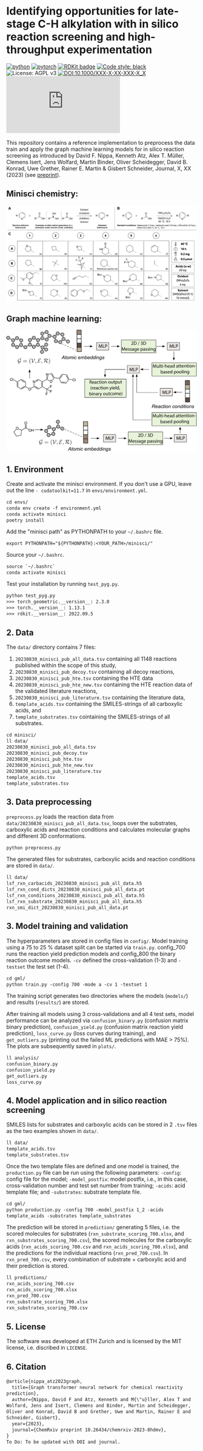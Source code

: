 # Identifying opportunities for late-stage C-H alkylation with in silico reaction screening and high-throughput experimentation

[![python](https://img.shields.io/badge/Python-3.8-3776AB.svg?style=flat&logo=python&logoColor=white)](https://www.python.org)
[![pytorch](https://img.shields.io/badge/PyTorch-1.13.1-EE4C2C.svg?style=flat&logo=pytorch)](https://pytorch.org)
[![RDKit badge](https://img.shields.io/badge/Powered%20by-RDKit-3838ff.svg?logo=data:image/png;base64,iVBORw0KGgoAAAANSUhEUgAAABAAAAAQBAMAAADt3eJSAAAABGdBTUEAALGPC/xhBQAAACBjSFJNAAB6JgAAgIQAAPoAAACA6AAAdTAAAOpgAAA6mAAAF3CculE8AAAAFVBMVEXc3NwUFP8UPP9kZP+MjP+0tP////9ZXZotAAAAAXRSTlMAQObYZgAAAAFiS0dEBmFmuH0AAAAHdElNRQfmAwsPGi+MyC9RAAAAQElEQVQI12NgQABGQUEBMENISUkRLKBsbGwEEhIyBgJFsICLC0iIUdnExcUZwnANQWfApKCK4doRBsKtQFgKAQC5Ww1JEHSEkAAAACV0RVh0ZGF0ZTpjcmVhdGUAMjAyMi0wMy0xMVQxNToyNjo0NyswMDowMDzr2J4AAAAldEVYdGRhdGU6bW9kaWZ5ADIwMjItMDMtMTFUMTU6MjY6NDcrMDA6MDBNtmAiAAAAAElFTkSuQmCC)](https://www.rdkit.org/)
[![Code style: black](https://img.shields.io/badge/code%20style-black-000000.svg)](https://github.com/psf/black)
![License: AGPL v3](https://img.shields.io/badge/License-AGPL%20v3-blue.svg)
[![DOI:10.1000/XXX-X-XX-XXX-X_X](https://zenodo.org/badge/DOI/10.1000/XXX-X-XX-XXX-X_X.svg)](https://doi.org/10.1000/XXX-X-XX-XXX-X_X)
[![Citations](https://api.juleskreuer.eu/citation-badge.php?doi=10.1000/XXX-X-XX-XXX-X_X)](https://juleskreuer.eu/projekte/citation-badge/)

This repository contains a reference implementation to preprocess the data train and apply the graph machine learning models for in silico reaction screening as introduced  by David F. Nippa, Kenneth Atz, Alex T. Müller, Clemens Isert, Jens Wolfard, Martin Binder, Oliver Scheidegger, David B. Konrad, Uwe Grether, Rainer E. Martin & Gisbert Schneider, Journal, X, XX (2023) (see [preprint](https://doi.org/10.26434/chemrxiv-2023-8hdmv)).

## Minisci chemistry:
![](minisci/img/fig_plate.png)

## Graph machine learning:
![](minisci/img/fig_arch.png)


## 1. Environment
Create and activate the minisci environment. If you don't use a GPU, leave out the line `- cudatoolkit=11.7` in `envs/environment.yml`.

```
cd envs/
conda env create -f environment.yml
conda activate minisci
poetry install
```

Add the "minisci path" as PYTHONPATH to your `~/.bashrc` file. 

```
export PYTHONPATH="${PYTHONPATH}:<YOUR_PATH>/minisci/"
```

Source your `~/.bashrc`.

```
source `~/.bashrc`
conda activate minisci
```

Test your installation by running `test_pyg.py`.

```
python test_pyg.py 
>>> torch_geometric.__version__: 2.3.0
>>> torch.__version__: 1.13.1
>>> rdkit.__version__: 2022.09.5
```

## 2. Data
The `data/` directory contains 7 files: 

1. `20230830_minisci_pub_all_data.tsv` containing all 1148 reactions published within the scope of this study, 
2. `20230830_minisci_pub_decoy.tsv` containing all decoy reactions,
3. `20230830_minisci_pub_hte.tsv` containing the HTE data
4. `20230830_minisci_pub_hte_new.tsv` containing the HTE reaction data of the validated literature reactions,
5. `20230830_minisci_pub_literature.tsv` containing the literature data, 
6. `template_acids.tsv` containing the SMILES-strings of all carboxylic acids, and
7. `template_substrates.tsv` cointaining the SMILES-strings of all substrates.
```
cd minisci/
ll data/
20230830_minisci_pub_all_data.tsv
20230830_minisci_pub_decoy.tsv
20230830_minisci_pub_hte.tsv
20230830_minisci_pub_hte_new.tsv
20230830_minisci_pub_literature.tsv
template_acids.tsv
template_substrates.tsv
```

## 3. Data preprocessing
`preprocess.py` loads the reaction data from `data/20230830_minisci_pub_all_data.tsv`, loops over the substrates, carboxylic acids and reaction conditions and calculates molecular graphs and different 3D conformations. 
```
python preprocess.py 
```
The generated files for substrates, carboxylic acids and reaction conditions are stored in `data/`.

```
ll data/
lsf_rxn_carbacids_20230830_minisci_pub_all_data.h5
lsf_rxn_cond_dicts_20230830_minisci_pub_all_data.pt
lsf_rxn_conditions_20230830_minisci_pub_all_data.h5
lsf_rxn_substrate_20230830_minisci_pub_all_data.h5
rxn_smi_dict_20230830_minisci_pub_all_data.pt
```

## 3. Model training and validation
The hyperparameters are stored in config files in `config/`. Model training using a 75 to 25 % dataset split can be started via `train.py`. config_700 runs the reaction yield prediction models and config_800 the binary reaction outcome models. `-cv` defined the cross-validation (1-3) and `-testset` the test set (1-4). 

```
cd gml/
python train.py -config 700 -mode a -cv 1 -testset 1
```

The training script generates two directories where the models (`models/`) and results (`results/`) are stored. 

After training all models using 3 cross-validations and all 4 test sets, model performance can be analyzed via `confusion_binary.py` (confusion matrix binary prediction), `confusion_yield.py` (confusion matrix reaction yield prediction), `loss_curve.py` (loss curves during training), and `get_outliers.py` (printing out the failed ML predictions with MAE > 75%). The plots are subsequently saved in `plots/`.

```
ll analysis/
confusion_binary.py
confusion_yield.py
get_outliers.py
loss_curve.py
```

## 4. Model application and in silico reaction screening

SMILES lists for substrates and carboxylic acids can be stored in 2 `.tsv` files as the two examples shown in `data/`. 

```
ll data/
template_acids.tsv
template_substrates.tsv
```

Once the two template files are defined and one model is trained, the `production.py` file can be run using the following parameters: `-config`: config file for the model; `-model_postfix`: model postfix, i.e., in this case, cross-validation number and test set number from training; `-acids`: acid template file; and `-substrates`: substrate template file.

```
cd gml/
python production.py -config 700 -model_postfix 1_2 -acids template_acids -substrates template_substrates
```

The prediction will be stored in `prediction/` generating 5 files, i.e. the scored molecules for substrates (`rxn_substrate_scoring_700.xlsx`, and `rxn_substrates_scoring_700.csv`), the scored molecules for the carboxylic acids (`rxn_acids_scoring_700.csv` and `rxn_acids_scoring_700.xlsx`), and the predictions for the individual reactions (`rxn_pred_700.csv`). In `rxn_pred_700.csv`, every combination of substrate + carboxylic acid and their prediction is stored. 

```
ll predictions/
rxn_acids_scoring_700.csv
rxn_acids_scoring_700.xlsx
rxn_pred_700.csv
rxn_substrate_scoring_700.xlsx
rxn_substrates_scoring_700.csv
```

## 5. License
The software was developed at ETH Zurich and is licensed by the MIT license, i.e. discribed in `LICENSE`.

## 6. Citation
```
@article{nippa_atz2023graph,
  title={Graph transformer neural network for chemical reactivity prediction},
  author={Nippa, David F and Atz, Kenneth and M{\"u}ller, Alex T and Wolfard, Jens and Isert, Clemens and Binder, Martin and Scheidegger, Oliver and Konrad, David B and Grether, Uwe and Martin, Rainer E and Schneider, Gisbert},
  year={2023},
  journal={ChemRxiv preprint 10.26434/chemrxiv-2023-8hdmv},
}
To Do: To be updated with DOI and journal.
```

